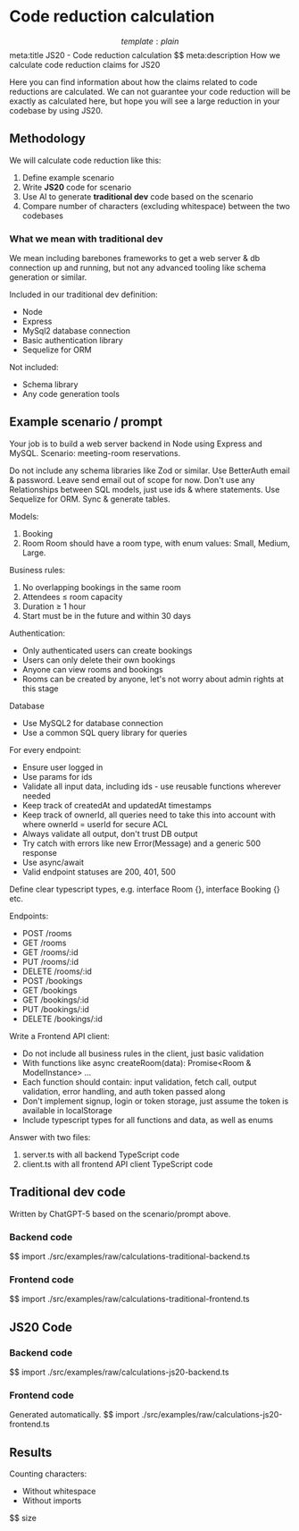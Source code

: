 # Code reduction calculation
$$ template:plain
$$ meta:title JS20 - Code reduction calculation
$$ meta:description How we calculate code reduction claims for JS20

Here you can find information about how the claims related to code reductions are calculated. We can not guarantee your code reduction will be exactly as calculated here, but hope you will see a large reduction in your codebase by using JS20.

## Methodology
We will calculate code reduction like this:
1. Define example scenario
1. Write **JS20** code for scenario
1. Use AI to generate **traditional dev** code based on the scenario
1. Compare number of characters (excluding whitespace) between the two codebases

### What we mean with traditional dev
We mean including barebones frameworks to get a web server & db connection up and running, but not any advanced tooling like schema generation or similar.

Included in our traditional dev definition:
* Node
* Express
* MySql2 database connection
* Basic authentication library
* Sequelize for ORM

Not included:
* Schema library
* Any code generation tools

## Example scenario / prompt
Your job is to build a web server backend in Node using Express and MySQL.
Scenario: meeting-room reservations.

Do not include any schema libraries like Zod or similar.
Use BetterAuth email & password. Leave send email out of scope for now.
Don't use any Relationships between SQL models, just use ids & where statements.
Use Sequelize for ORM. Sync & generate tables.

Models:
1. Booking
2. Room
Room should have a room type, with enum values: Small, Medium, Large.

Business rules:
1. No overlapping bookings in the same room
2. Attendees ≤ room capacity
3. Duration ≥ 1 hour
4. Start must be in the future and within 30 days

Authentication:
- Only authenticated users can create bookings
- Users can only delete their own bookings
- Anyone can view rooms and bookings
- Rooms can be created by anyone, let's not worry about admin rights at this stage

Database
- Use MySQL2 for database connection
- Use a common SQL query library for queries

For every endpoint:
- Ensure user logged in
- Use params for ids
- Validate all input data, including ids - use reusable functions wherever needed
- Keep track of createdAt and updatedAt timestamps
- Keep track of ownerId, all queries need to take this into account with where ownerId = userId for secure ACL
- Always validate all output, don't trust DB output
- Try catch with errors like new Error(Message) and a generic 500 response
- Use async/await
- Valid endpoint statuses are 200, 401, 500

Define clear typescript types, e.g. interface Room {}, interface Booking {} etc.

Endpoints:
- POST /rooms
- GET /rooms
- GET /rooms/:id
- PUT /rooms/:id
- DELETE /rooms/:id
- POST /bookings
- GET /bookings
- GET /bookings/:id
- PUT /bookings/:id
- DELETE /bookings/:id

Write a Frontend API client:
- Do not include all business rules in the client, just basic validation
- With functions like async createRoom(data): Promise<Room & ModelInstance> ...
- Each function should contain: input validation, fetch call, output validation, error handling, and auth token passed along
- Don't implement signup, login or token storage, just assume the token is available in localStorage
- Include typescript types for all functions and data, as well as enums

Answer with two files:
1. server.ts with all backend TypeScript code
2. client.ts with all frontend API client TypeScript code

## Traditional dev code
Written by ChatGPT-5 based on the scenario/prompt above.

### Backend code
$$ import ./src/examples/raw/calculations-traditional-backend.ts

### Frontend code
$$ import ./src/examples/raw/calculations-traditional-frontend.ts

## JS20 Code

### Backend code
$$ import ./src/examples/raw/calculations-js20-backend.ts

### Frontend code
Generated automatically.
$$ import ./src/examples/raw/calculations-js20-frontend.ts

## Results

Counting characters:
- Without whitespace
- Without imports

$$ size

